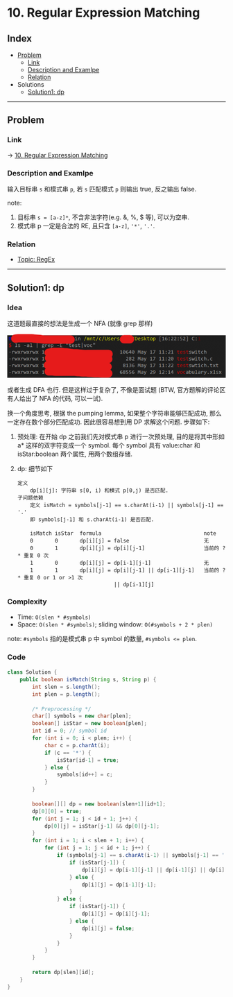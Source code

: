 # 10. Regular Expression Matching

## Index

- [Problem](#problem)
  - [Link](#Link)
  - [Description and Examlpe](#description-and-examlpe)
  - [Relation](#relation)
- Solutions
  - [Solution1: dp](#solution1-dp)

----

## Problem

### Link

-> [10. Regular Expression Matching][1]

### Description and Examlpe

输入目标串 `s` 和模式串 `p`, 若 `s` 匹配模式 `p` 则输出 true, 反之输出 false.

note:

1. 目标串 `s = [a-z]*`, 不含非法字符(e.g. &, %, $ 等), 可以为空串.
2. 模式串 p 一定是合法的 RE, 且只含 `[a-z]`, `'*'`, `'.'`.

### Relation

- [Topic: RegEx][2]

----

## Solution1: dp

### Idea

这道题最直接的想法是生成一个 NFA (就像 grep 那样)

![11.figure1.png][3]

或者生成 DFA 也行. 但是这样过于复杂了, 不像是面试题 (BTW, 官方题解的评论区有人给出了 NFA 的代码, 可以一试).

换一个角度思考, 根据 the pumping lemma, 如果整个字符串能够匹配成功, 那么一定存在数个部分匹配成功. 因此很容易想到用 DP 求解这个问题. 步骤如下:

1. 预处理: 在开始 dp 之前我们先对模式串 p 进行一次预处理, 目的是将其中形如 a* 这样的双字符变成一个 symbol. 每个 symbol 具有 value:char 和 isStar:boolean 两个属性, 用两个数组存储.
2. dp: 细节如下

    ```nohighlight
    定义
        dp[i][j]: 字符串 s[0, i) 和模式 p[0,j) 是否匹配.
    子问题依赖
        定义 isMatch = symbols[j-1] == s.charAt(i-1) || symbols[j-1] == '.'
        即 symbols[j-1] 和 s.charAt(i-1) 是否匹配.

        isMatch isStar  formula                                 note
        0       0       dp[i][j] = false                        无
        0       1       dp[i][j] = dp[i][j-1]                   当前的 ?* 重复 0 次
        1       0       dp[i][j] = dp[i-1][j-1]                 无
        1       1       dp[i][j] = dp[i][j-1] || dp[i-1][j-1]   当前的 ?* 重复 0 or 1 or >1 次
                                   || dp[i-1][j]
    ```

### Complexity

- Time: `O(slen * #symbols)`
- Space: `O(slen * #symbols)`; sliding window: `O(#symbols + 2 * plen)`

note: `#symbols` 指的是模式串 p 中 symbol 的数量, `#symbols <= plen`.

### Code

```java
class Solution {
    public boolean isMatch(String s, String p) {
        int slen = s.length();
        int plen = p.length();

        /* Preprocessing */
        char[] symbols = new char[plen];
        boolean[] isStar = new boolean[plen];
        int id = 0; // symbol id
        for (int i = 0; i < plen; i++) {
            char c = p.charAt(i);
            if (c == '*') {
                isStar[id-1] = true;
            } else {
                symbols[id++] = c;
            }
        }

        boolean[][] dp = new boolean[slen+1][id+1];
        dp[0][0] = true;
        for (int j = 1; j < id + 1; j++) {
            dp[0][j] = isStar[j-1] && dp[0][j-1];
        }
        for (int i = 1; i < slen + 1; i++) {
            for (int j = 1; j < id + 1; j++) {
                if (symbols[j-1] == s.charAt(i-1) || symbols[j-1] == '.') {
                    if (isStar[j-1]) {
                        dp[i][j] = dp[i-1][j-1] || dp[i-1][j] || dp[i][j-1];
                    } else {
                        dp[i][j] = dp[i-1][j-1];
                    }
                } else {
                    if (isStar[j-1]) {
                        dp[i][j] = dp[i][j-1];
                    } else {
                        dp[i][j] = false;
                    }
                }
            }
        }

        return dp[slen][id];
    }
}
```

[1]: https://leetcode.com/problems/regular-expression-matching/
[2]: ../topics/regex.md
[3]: ./images/10.figure1.png
